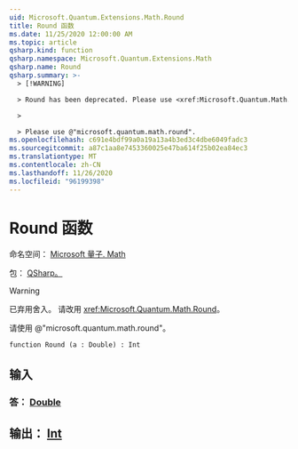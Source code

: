 ```yaml
---
uid: Microsoft.Quantum.Extensions.Math.Round
title: Round 函数
ms.date: 11/25/2020 12:00:00 AM
ms.topic: article
qsharp.kind: function
qsharp.namespace: Microsoft.Quantum.Extensions.Math
qsharp.name: Round
qsharp.summary: >-
  > [!WARNING]

  > Round has been deprecated. Please use <xref:Microsoft.Quantum.Math.Round> instead.

  >

  > Please use @"microsoft.quantum.math.round".
ms.openlocfilehash: c691e4bdf99a0a19a13a4b3ed3c4dbe6049fadc3
ms.sourcegitcommit: a87c1aa8e7453360025e47ba614f25b02ea84ec3
ms.translationtype: MT
ms.contentlocale: zh-CN
ms.lasthandoff: 11/26/2020
ms.locfileid: "96199398"
---
```

# <a name="round-function"></a>Round 函数

命名空间： [Microsoft 量子. Math](xref:Microsoft.Quantum.Extensions.Math)

包： [QSharp。](https://nuget.org/packages/Microsoft.Quantum.QSharp.Core)


> [!WARNING]
> 已弃用舍入。 请改用 <xref:Microsoft.Quantum.Math.Round>。
>
> 请使用 @"microsoft.quantum.math.round"。



```qsharp
function Round (a : Double) : Int
```


## <a name="input"></a>输入

### <a name="a--double"></a>答： [Double](xref:microsoft.quantum.lang-ref.double)





## <a name="output--int"></a>输出： [Int](xref:microsoft.quantum.lang-ref.int)

